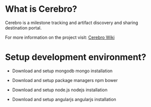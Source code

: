 # What is Cerebro? #
Cerebro is a milestone tracking and artifact discovery and sharing destination portal.


For more information on the project visit: [Cerebro Wiki](https://bitbucket.org/nimish_bhonsale/cerebro/wiki/)

# Setup development environment? #

* Download and setup mongodb
mongo installation

* Download and setup package managers
npm
bower

* Download and setup node.js
nodejs installation

* Download and setup angularjs
angularjs installation